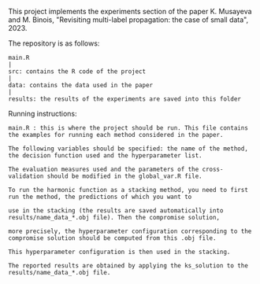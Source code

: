 
This project implements the experiments section of the paper K. Musayeva and M. Binois, "Revisiting multi-label propagation: the case of small data", 2023.

The repository is as follows:
    
    main.R
    |
    src: contains the R code of the project
    |
    data: contains the data used in the paper
    |
    results: the results of the experiments are saved into this folder


Running instructions:

    main.R : this is where the project should be run. This file contains the examples for running each method considered in the paper.

    The following variables should be specified: the name of the method, the decision function used and the hyperparameter list. 
            
    The evaluation measures used and the parameters of the cross-validation should be modified in the global_var.R file.

    To run the harmonic function as a stacking method, you need to first run the method, the predictions of which you want to 

    use in the stacking (the results are saved automatically into results/name_data_*.obj file). Then the compromise solution, 

    more precisely, the hyperparameter configuration corresponding to the compromise solution should be computed from this .obj file. 

    This hyperparameter configuration is then used in the stacking. 

    The reported results are obtained by applying the ks_solution to the results/name_data_*.obj file.

